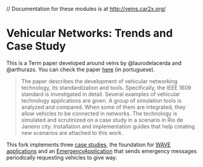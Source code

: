 // Documentation for these modules is at http://veins.car2x.org/

# Vehicular Networks: Trends and Case Study

This is a Term paper developed around veins by @laurodelacerda and
@arthurazs. You can check the paper [here](LA_TCC_V1.pdf) (in portuguese).

> The paper describes the development of vehicular networking
> technology, its standardization and tools. Specifically, the IEEE 1609
> standard is investigated in detail. Several examples of vehicular
> technology applications are given. A group of simulation tools is
> analyzed and compared. When some of them are integrated, they allow
> vehicles to be connected in networks. The technology is simulated and
> scrutinized on a case study in a scenario in Rio de Janeiro city.
> Installation and implementation guides that help creating new
> scenarios are attached to this work.

This fork implements three [case studies](/caseStudy), the foundation
for [WAVE applications](src/veins/modules/waveApplication) and an
[EmergencyApplication](src/veins/modules/waveApplication/applications/EmergencyApplication.cc)
that sends emergency messages periodically requesting vehicles to give
way.

